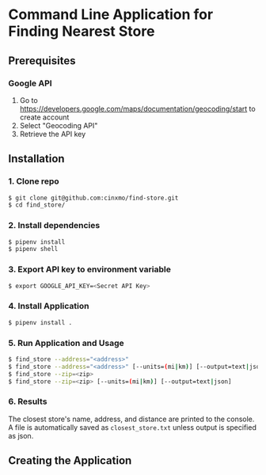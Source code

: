 # Command Line Application for Finding Nearest Store

##  Prerequisites
### Google API
1. Go to https://developers.google.com/maps/documentation/geocoding/start to create account
2. Select "Geocoding API"
3. Retrieve the API key

## Installation
### 1. Clone repo
```bash
$ git clone git@github.com:cinxmo/find-store.git
$ cd find_store/
```
### 2. Install dependencies
```bash
$ pipenv install
$ pipenv shell
```

### 3. Export API key to environment variable
```bash
$ export GOOGLE_API_KEY=<Secret API Key>
```

### 4. Install Application
```bash
$ pipenv install .
```

### 5. Run Application and Usage
```bash
$ find_store --address="<address>"
$ find_store --address="<address>" [--units=(mi|km)] [--output=text|json]
$ find_store --zip=<zip>
$ find_store --zip=<zip> [--units=(mi|km)] [--output=text|json]
```

### 6. Results
The closest store's name, address, and distance are printed to the console.
A file is automatically saved as `closest_store.txt` unless output is specified as json.

## Creating the Application
